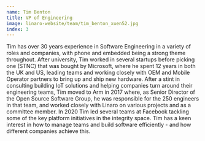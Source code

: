 ```yaml
---
name: Tim Benton
title: VP of Engineering
image: linaro-website/team/tim_benton_xuen52.jpg
index: 3
---
```

Tim has over 30 years experience in Software Engineering in a variety of roles and companies, with phone and embedded being a strong theme throughout. After university, Tim worked in several startups before picking one (STNC) that was bought by Microsoft, where he spent 12 years in both the UK and US, leading teams and working closely with OEM and Mobile Operator partners to bring up and ship new hardware. After a stint in consulting building IoT solutions and helping companies turn around their engineering teams, Tim moved to Arm in 2017 where, as Senior Director of the Open Source Software Group, he was responsible for the 250 engineers in that team, and worked closely with Linaro on various projects and as a committee member. In 2020 Tim led several teams at Facebook tackling some of the key platform initiatives in the integrity space. Tim has a keen interest in how to manage teams and build software efficiently - and how different companies achieve this.
